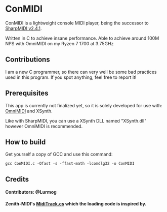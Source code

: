 # ConMIDI

ConMIDI is a lightweight console MIDI player, being the successor to [SharpMIDI v2.4.1](https://github.com/EmK530/SharpMIDI/releases/tag/v2.4.1).

Written in C to achieve insane performance. Able to achieve around 100M NPS with OmniMIDI on my Ryzen 7 1700 at 3.75GHz

## Contributions

I am a new C programmer, so there can very well be some bad practices used in this program. If you spot anything, feel free to report it!

## Prerequisites

This app is currently not finalized yet, so it is solely developed for use with: [OmniMIDI](https://github.com/KeppySoftware/OmniMIDI/releases) and XSynth.

Like with SharpMIDI, you can use a XSynth DLL named "XSynth.dll" however OmniMIDI is recommended.

## How to build

Get yourself a copy of GCC and use this command:

```
gcc ConMIDI.c -Ofast -s -ffast-math -lcomdlg32 -o ConMIDI
```

## Credits

#### Contributors: @Lurmog

#### Zenith-MIDI's [MidiTrack.cs](https://github.com/arduano/Zenith-MIDI/blob/master/BMEngine/MidiTrack.cs) which the loading code is inspired by.
